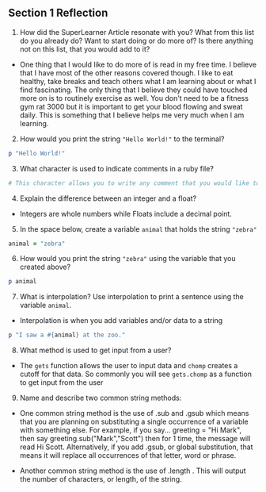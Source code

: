 ## Section 1 Reflection

1. How did the SuperLearner Article resonate with you? What from this list do you already do? Want to start doing or do more of? Is there anything not on this list, that you would add to it?

* One thing that I would like to do more of is read in my free time. I believe that I have most of the other reasons covered though. I like to eat healthy, take breaks and teach others what I am learning about or what I find fascinating. The only thing that I believe they could have touched more on is to routinely exercise as well. You don't need to be a fitness gym rat 3000 but it is important to get your blood flowing and sweat daily. This is something that I believe helps me very much when I am learning.

2. How would you print the string `"Hello World!"` to the terminal?

  ```ruby
  p "Hello World!"
  ```

3. What character is used to indicate comments in a ruby file?

  ```ruby
  # This character allows you to write any comment that you would like to be omitted from being ran as a code.
  ```

4. Explain the difference between an integer and a float?

* Integers are whole numbers while Floats include a decimal point.

5. In the space below, create a variable `animal` that holds the string `"zebra"`

```ruby
animal = "zebra"
```

6. How would you print the string `"zebra"` using the variable that you created above?

```ruby
p animal
```

7. What is interpolation? Use interpolation to print a sentence using the variable `animal`.

* Interpolation is when you add variables and/or data to a string

```ruby
p "I saw a #{animal} at the zoo."
```

8. What method is used to get input from a user?

* The `gets` function allows the user to input data and `chomp` creates a cutoff for that data. So commonly you will see `gets.chomp` as a function to get input from the user

9. Name and describe two common string methods:

* One common string method is the use of .sub and .gsub which means that you are planning on substituting a single occurrence of a variable with something else. For example, if you say... greeting = "Hi Mark", then say greeting.sub("Mark","Scott") then for 1 time, the message will read Hi Scott. Alternatively, if you add .gsub, or global substitution, that means it will replace all occurrences of that letter, word or phrase.

* Another common string method is the use of .length . This will output the number of characters, or length, of the string.
